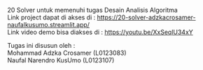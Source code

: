 20 Solver untuk memenuhi tugas Desain Analisis Algoritma  
Link project dapat di akses di :
https://20-solver-adzkacrosamer-naufalkusumo.streamlit.app/  
Link video demo bisa diakses di :
https://youtu.be/XxSeqlU34xY

Tugas ini disusun oleh :  
Mohammad Adzka Crosamer (L0123083)  
Naufal Narendro KusUmo (L0123107) 
